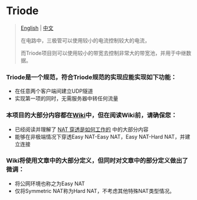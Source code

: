 # Triode
> <a href="README_EN.md">English</a> | <a href="README.md">中文</a>
>
> 在电路中，三极管可以使用较小的电流控制较大的电流，
> 
> 而Triode项目则可以使用较小的带宽去控制非常大的带宽池，并用于中继数据。

### Triode是一个规范，符合Triode规范的实现应能实现如下功能：

* 在任意两个客户端间建立UDP隧道
* 实现第一项的同时，无需服务器中转任何流量

### 本项目的大部分内容都在[Wiki](https://github.com/Xor7Studio/Triode/wiki)中，但在阅读Wiki前，请确保您：
* 已经阅读并理解了 [NAT 穿透是如何工作的](https://arthurchiao.art/blog/how-nat-traversal-works-zh/) 中的大部分内容
* 能够在非极端情况下穿透Easy NAT-Easy NAT，Easy NAT-Hard NAT，并建立连接

### Wiki将使用文章中的大部分定义，但同时对文章中的部分定义做出了微调：
* 将公网环境也称之为Easy NAT
* 仅将Symmetric NAT称为Hard NAT，不考虑其他特殊NAT类型情况。

